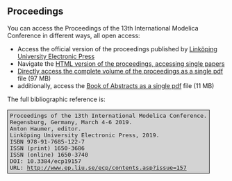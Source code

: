 <h2>Proceedings</h2>
<p>You can access the Proceedings of the 13th International Modelica Conference in different ways, all open access:</p>

<ul>
<li>Access the official version of the proceedings published by <a href="http://www.ep.liu.se/ecp/contents.asp?issue=157">Link&ouml;ping University Electronic Press</a></li>
<li>Navigate the <a href="html/index.html">HTML version of the proceedings, accessing single papers</li>
<li>Directly access the complete volume of the <a href="html/Modelica2019Proceedings.pdf">proceedings as a single pdf</a> file (97 MB)</li>
<li>additionally, access the <a href="html/Modelica2019BookOfAbstracts.pdf">Book of Abstracts as a single pdf</a> file (11 MB)</li>
</ul>

<p>The full bibliographic reference is:</p>
<table>
<tr><td style="border: 1px solid black; padding: 5px; border-collapse: collapse; background-color: lightgray; font-family: monospace;">
Proceedings of the 13th International Modelica Conference.<br>
Regensburg, Germany, March 4-6 2019.<br>
Anton Haumer, editor.<br>
Link&ouml;ping University Electronic Press, 2019.<br>
ISBN 978-91-7685-122-7<br>
ISSN (print) 1650-3686<br>
ISSN (online) 1650-3740<br>
DOI: 10.3384/ecp19157<br>
URL: <a href="http://www.ep.liu.se/ecp/contents.asp?issue=157">http://www.ep.liu.se/ecp/contents.asp?issue=157</a>
</td></tr>
</table>

